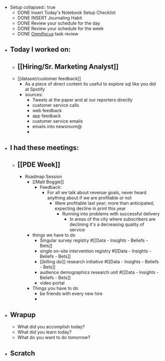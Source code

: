 - Setup
  collapsed:: true
	- DONE Insert Today's Notebook Setup Checklist
	- DONE INSERT Journaling Habit
	- DONE Review your schedule for the day
	- DONE Review your schedule for the week
	- DONE [Omnifocus](omnifocus://) task review
- ## Today I worked on:
	- ## [[Hiring/Sr. Marketing Analyst]]
	- [[dataset/customer feedback]]
		- As a piece of direct content its useful to explore sql like you did at Spotify
		- sources:
			- Tweets at the paper and at our reporters directly
			- customer service calls
			- web feedback
			- app feedback
			- customer service emails
			- emails into newsroom@
			-
- ## I had these meetings:
	- ## [[PDE Week]]
		- Roadmap Session
			- [[Matt Boggie]]
				- Feedback:
					- For all we talk about revenue goals, never heard anything about if we are profitable or not
						- Were profitable last year; more than anticipated; expecting decline in print this year
							- Running into problems with successful delivery
								- In areas of the city where subscribers are declining it's a decreasing quality of service
			- things we have to do
				- Singular survey registry #[[Data - Insights - Beliefs - Bets]]
				- single on-site intervention registry #[[Data - Insights - Beliefs - Bets]]
				- [[killing dsi]] research initiative #[[Data - Insights - Beliefs - Bets]]
				- audience demographics research unit #[[Data - Insights - Beliefs - Bets]]
				- video portal
			- Things you have to do
				- be friends with every new hire
				-
- ## Wrapup
	- What did you accomplish today?
	- What did you learn today?
	- What do you want to do tomorrow?
- ## Scratch